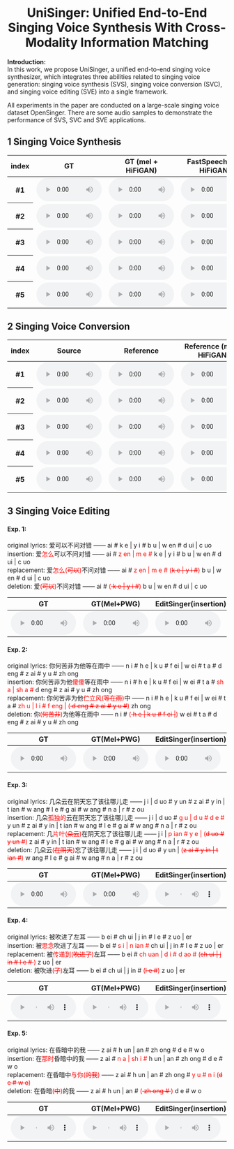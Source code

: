 # <center>UniSinger: Unified End-to-End Singing Voice Synthesis With Cross-Modality Information Matching</center>

**Introduction:**<br> 
In this work, we propose UniSinger, a unified end-to-end singing voice synthesizer, which integrates three abilities related to singing voice generation: singing voice synthesis (SVS), singing voice conversion (SVC), and singing voice editing (SVE) into a single framework. 

All experiments in the paper are conducted on a large-scale singing voice dataset OpenSinger. There are some audio samples to demonstrate the performance of SVS, SVC and SVE applications.

## 1 Singing Voice Synthesis

<div>
    <table style='width: 100%;'>
        <thead>
        <tr>
            <th>index</th>
            <th>GT</th>
            <th>GT (mel + HiFiGAN)</th>
            <th>FastSpeech 2 + HiFiGAN</th>
            <th>FastSpeech 2s</th>
            <th>VISinger</th>
            <th>UniSinger</th>
        </tr>
        </thead>
        <tbody>
        <tr>
            <th>#1</th>
            <td><audio style="width: 150px;" controls="" ><source src="resources/svs/gt/[G]0514#女_2_1-分手快乐-0000.mp3" type="audio/mp3"></audio></td>
            <td><audio style="width: 150px;" controls="" ><source src="resources/svs/mel+hifigan/0514#女_2_1-分手快乐-0000.mp3" type="audio/mp3"></audio></td>
            <td><audio style="width: 150px;" controls="" ><source src="resources/svs/fs2/0514#女_2_1-分手快乐-0000.mp3" type="audio/mp3"></audio></td>
            <td><audio style="width: 150px;" controls="" ><source src="resources/svs/fs2s/0514#女_2_1-分手快乐-0000.mp3" type="audio/mp3"></audio></td>
            <td><audio style="width: 150px;" controls="" ><source src="resources/svs/visinger/0514#女_2_1-分手快乐-0000.mp3" type="audio/mp3"></audio></td>
            <td><audio style="width: 150px;" controls="" ><source src="resources/svs/unisinger/[000000][0514#女_2_1-分手快乐-0000][P].mp3" type="audio/mp3"></audio></td>
        </tr>
        <tr>
            <th>#2</th>
            <td><audio style="width: 150px;" controls="" ><source src="resources/svs/gt/[G]0514#女_2_1-分手快乐-0001.mp3" type="audio/mp3"></audio></td>
            <td><audio style="width: 150px;" controls="" ><source src="resources/svs/mel+hifigan/0514#女_2_1-分手快乐-0001.mp3" type="audio/mp3"></audio></td>
            <td><audio style="width: 150px;" controls="" ><source src="resources/svs/fs2/0514#女_2_1-分手快乐-0001.mp3" type="audio/mp3"></audio></td>
            <td><audio style="width: 150px;" controls="" ><source src="resources/svs/fs2s/0514#女_2_1-分手快乐-0001.mp3" type="audio/mp3"></audio></td>
            <td><audio style="width: 150px;" controls="" ><source src="resources/svs/visinger/0514#女_2_1-分手快乐-0001.mp3" type="audio/mp3"></audio></td>
            <td><audio style="width: 150px;" controls="" ><source src="resources/svs/unisinger/[000001][0514#女_2_1-分手快乐-0001][P].mp3" type="audio/mp3"></audio></td>
        </tr>
        <tr>
            <th>#3</th>
            <td><audio style="width: 150px;" controls="" ><source src="resources/svs/gt/[G]1011#2-6_0104_昨日青空_成佳怡-0001.mp3" type="audio/mp3"></audio></td>
            <td><audio style="width: 150px;" controls="" ><source src="resources/svs/mel+hifigan/1011#2-6_0104_昨日青空_成佳怡-0001.mp3" type="audio/mp3"></audio></td>
            <td><audio style="width: 150px;" controls="" ><source src="resources/svs/fs2/1011#2-6_0104_昨日青空_成佳怡-0001.mp3" type="audio/mp3"></audio></td>
            <td><audio style="width: 150px;" controls="" ><source src="resources/svs/fs2s/1011#2-6_0104_昨日青空_成佳怡-0001.mp3" type="audio/mp3"></audio></td>
            <td><audio style="width: 150px;" controls="" ><source src="resources/svs/visinger/1011#2-6_0104_昨日青空_成佳怡-0001.mp3" type="audio/mp3"></audio></td>
            <td><audio style="width: 150px;" controls="" ><source src="resources/svs/unisinger/[000016][1011#2-6_0104_昨日青空_成佳怡-0001][P].mp3" type="audio/mp3"></audio></td>
        </tr>
        <tr>
            <th>#4</th>
            <td><audio style="width: 150px;" controls="" ><source src="resources/svs/gt/[G]1011#2-6_0338_南山南_陈庆之-0001.mp3" type="audio/mp3"></audio></td>
            <td><audio style="width: 150px;" controls="" ><source src="resources/svs/mel+hifigan/1011#2-6_0338_南山南_陈庆之-0001.mp3" type="audio/mp3"></audio></td>
            <td><audio style="width: 150px;" controls="" ><source src="resources/svs/fs2/1011#2-6_0338_南山南_陈庆之-0001.mp3" type="audio/mp3"></audio></td>
            <td><audio style="width: 150px;" controls="" ><source src="resources/svs/fs2s/1011#2-6_0338_南山南_陈庆之-0001.mp3" type="audio/mp3"></audio></td>
            <td><audio style="width: 150px;" controls="" ><source src="resources/svs/visinger/1011#2-6_0338_南山南_陈庆之-0001.mp3" type="audio/mp3"></audio></td>
            <td><audio style="width: 150px;" controls="" ><source src="resources/svs/unisinger/[000030][1011#2-6_0338_南山南_陈庆之-0001][P].mp3" type="audio/mp3"></audio></td>
        </tr>
        <tr>
            <th>#5</th>
            <td><audio style="width: 150px;" controls="" ><source src="resources/svs/gt/[G]1022#2-6_0940_阴天快乐_候青德-0007.mp3" type="audio/mp3"></audio></td>
            <td><audio style="width: 150px;" controls="" ><source src="resources/svs/mel+hifigan/1022#2-6_0940_阴天快乐_候青德-0007.mp3" type="audio/mp3"></audio></td>
            <td><audio style="width: 150px;" controls="" ><source src="resources/svs/fs2/1022#2-6_0940_阴天快乐_候青德-0007.mp3" type="audio/mp3"></audio></td>
            <td><audio style="width: 150px;" controls="" ><source src="resources/svs/fs2s/1022#2-6_0940_阴天快乐_候青德-0007.mp3" type="audio/mp3"></audio></td>
            <td><audio style="width: 150px;" controls="" ><source src="resources/svs/visinger/1022#2-6_0940_阴天快乐_候青德-0007.mp3" type="audio/mp3"></audio></td>
            <td><audio style="width: 150px;" controls="" ><source src="resources/svs/unisinger/[000051][1022#2-6_0940_阴天快乐_候青德-0007][P].mp3" type="audio/mp3"></audio></td>
        </tr>
    </tbody>
    </table>
</div>

## 2 Singing Voice Conversion
<div>
    <table style='width: 100%;'>
        <thead>
        <tr>
            <th>index</th>
            <th>Source</th>
            <th>Reference</th>
            <th>Reference (mel + HiFiGAN)</th>
            <th>SpeechFlow (Pitch)</th>
            <th>SpeechFlow (Timbre)</th>
            <th>SpeechFlow (Pitch + Timbre)</th>
            <th>UniSinger (Pitch)</th>
            <th>UniSinger (Timbre)</th>
            <th>UniSinger (Pitch + Timbre)</th>
        </tr>
        </thead>
        <tbody>
        <tr>
            <th>#1</th>
            <td><audio style="width: 150px;" controls="" ><source src="resources/MOS1/GT/0000000001.mp3" type="audio/mp3"></audio></td>
            <td><audio style="width: 150px;" controls="" ><source src="resources/MOS1/GT(mel+pwg)/0000000001.wav" type="audio/wav"></audio></td>
            <td><audio style="width: 150px;" controls="" ><source src="resources/MOS1/editsinger(insertion)/0000000001.wav" type="audio/wav"></audio></td>
            <td><audio style="width: 150px;" controls="" ><source src="resources/MOS1/editsinger(replacement)/0000000001.wav" type="audio/wav"></audio></td>
            <td><audio style="width: 150px;" controls="" ><source src="resources/MOS1/editsinger(deletion)/0000000001.wav" type="audio/wav"></audio></td>
            <td><audio style="width: 150px;" controls="" ><source src="resources/MOS1/editsinger(deletion)/0000000001.wav" type="audio/wav"></audio></td>
            <td><audio style="width: 150px;" controls="" ><source src="resources/MOS1/editsinger(replacement)/0000000001.wav" type="audio/wav"></audio></td>
            <td><audio style="width: 150px;" controls="" ><source src="resources/MOS1/editsinger(deletion)/0000000001.wav" type="audio/wav"></audio></td>
            <td><audio style="width: 150px;" controls="" ><source src="resources/MOS1/editsinger(deletion)/0000000001.wav" type="audio/wav"></audio></td>
        </tr>
        <tr>
            <th>#2</th>
            <td><audio style="width: 150px;" controls="" ><source src="resources/MOS1/GT/0000000001.mp3" type="audio/mp3"></audio></td>
            <td><audio style="width: 150px;" controls="" ><source src="resources/MOS1/GT(mel+pwg)/0000000001.wav" type="audio/wav"></audio></td>
            <td><audio style="width: 150px;" controls="" ><source src="resources/MOS1/editsinger(insertion)/0000000001.wav" type="audio/wav"></audio></td>
            <td><audio style="width: 150px;" controls="" ><source src="resources/MOS1/editsinger(replacement)/0000000001.wav" type="audio/wav"></audio></td>
            <td><audio style="width: 150px;" controls="" ><source src="resources/MOS1/editsinger(deletion)/0000000001.wav" type="audio/wav"></audio></td>
            <td><audio style="width: 150px;" controls="" ><source src="resources/MOS1/editsinger(deletion)/0000000001.wav" type="audio/wav"></audio></td>
            <td><audio style="width: 150px;" controls="" ><source src="resources/MOS1/editsinger(replacement)/0000000001.wav" type="audio/wav"></audio></td>
            <td><audio style="width: 150px;" controls="" ><source src="resources/MOS1/editsinger(deletion)/0000000001.wav" type="audio/wav"></audio></td>
            <td><audio style="width: 150px;" controls="" ><source src="resources/MOS1/editsinger(deletion)/0000000001.wav" type="audio/wav"></audio></td>
        </tr>
        <tr>
            <th>#3</th>
            <td><audio style="width: 150px;" controls="" ><source src="resources/MOS1/GT/0000000001.mp3" type="audio/mp3"></audio></td>
            <td><audio style="width: 150px;" controls="" ><source src="resources/MOS1/GT(mel+pwg)/0000000001.wav" type="audio/wav"></audio></td>
            <td><audio style="width: 150px;" controls="" ><source src="resources/MOS1/editsinger(insertion)/0000000001.wav" type="audio/wav"></audio></td>
            <td><audio style="width: 150px;" controls="" ><source src="resources/MOS1/editsinger(replacement)/0000000001.wav" type="audio/wav"></audio></td>
            <td><audio style="width: 150px;" controls="" ><source src="resources/MOS1/editsinger(deletion)/0000000001.wav" type="audio/wav"></audio></td>
            <td><audio style="width: 150px;" controls="" ><source src="resources/MOS1/editsinger(deletion)/0000000001.wav" type="audio/wav"></audio></td>
            <td><audio style="width: 150px;" controls="" ><source src="resources/MOS1/editsinger(replacement)/0000000001.wav" type="audio/wav"></audio></td>
            <td><audio style="width: 150px;" controls="" ><source src="resources/MOS1/editsinger(deletion)/0000000001.wav" type="audio/wav"></audio></td>
            <td><audio style="width: 150px;" controls="" ><source src="resources/MOS1/editsinger(deletion)/0000000001.wav" type="audio/wav"></audio></td>
        </tr>
        <tr>
            <th>#4</th>
            <td><audio style="width: 150px;" controls="" ><source src="resources/MOS1/GT/0000000001.mp3" type="audio/mp3"></audio></td>
            <td><audio style="width: 150px;" controls="" ><source src="resources/MOS1/GT(mel+pwg)/0000000001.wav" type="audio/wav"></audio></td>
            <td><audio style="width: 150px;" controls="" ><source src="resources/MOS1/editsinger(insertion)/0000000001.wav" type="audio/wav"></audio></td>
            <td><audio style="width: 150px;" controls="" ><source src="resources/MOS1/editsinger(replacement)/0000000001.wav" type="audio/wav"></audio></td>
            <td><audio style="width: 150px;" controls="" ><source src="resources/MOS1/editsinger(deletion)/0000000001.wav" type="audio/wav"></audio></td>
            <td><audio style="width: 150px;" controls="" ><source src="resources/MOS1/editsinger(deletion)/0000000001.wav" type="audio/wav"></audio></td>
            <td><audio style="width: 150px;" controls="" ><source src="resources/MOS1/editsinger(replacement)/0000000001.wav" type="audio/wav"></audio></td>
            <td><audio style="width: 150px;" controls="" ><source src="resources/MOS1/editsinger(deletion)/0000000001.wav" type="audio/wav"></audio></td>
            <td><audio style="width: 150px;" controls="" ><source src="resources/MOS1/editsinger(deletion)/0000000001.wav" type="audio/wav"></audio></td>
        </tr>
        <tr>
            <th>#5</th>
            <td><audio style="width: 150px;" controls="" ><source src="resources/MOS1/GT/0000000001.mp3" type="audio/mp3"></audio></td>
            <td><audio style="width: 150px;" controls="" ><source src="resources/MOS1/GT(mel+pwg)/0000000001.wav" type="audio/wav"></audio></td>
            <td><audio style="width: 150px;" controls="" ><source src="resources/MOS1/editsinger(insertion)/0000000001.wav" type="audio/wav"></audio></td>
            <td><audio style="width: 150px;" controls="" ><source src="resources/MOS1/editsinger(replacement)/0000000001.wav" type="audio/wav"></audio></td>
            <td><audio style="width: 150px;" controls="" ><source src="resources/MOS1/editsinger(deletion)/0000000001.wav" type="audio/wav"></audio></td>
            <td><audio style="width: 150px;" controls="" ><source src="resources/MOS1/editsinger(deletion)/0000000001.wav" type="audio/wav"></audio></td>
            <td><audio style="width: 150px;" controls="" ><source src="resources/MOS1/editsinger(replacement)/0000000001.wav" type="audio/wav"></audio></td>
            <td><audio style="width: 150px;" controls="" ><source src="resources/MOS1/editsinger(deletion)/0000000001.wav" type="audio/wav"></audio></td>
            <td><audio style="width: 150px;" controls="" ><source src="resources/MOS1/editsinger(deletion)/0000000001.wav" type="audio/wav"></audio></td>
        </tr>
    </tbody>
    </table>
</div>

## 3 Singing Voice Editing
#### Exp. 1:
original lyrics: 爱可以不问对错 —— <BOS> ai # k e | y i # b u | w en # d ui | c uo <EOS> <br>
insertion: 爱<font color="red">怎么</font>可以不问对错 —— <BOS> ai # <font color="red">z en | m e #</font> k e | y i # b u | w en # d ui | c uo <EOS> <br>
replacement: 爱<font color="red">怎么(<strike>可以</strike>)</font>不问对错 —— <BOS> ai #<font color="red"> z en | m e # (<strike>k e | y i #</strike>) </font>  b u | w en # d ui | c uo <EOS> <br>
deletion: 爱<font color="red">(<strike>可以</strike>)</font>不问对错 —— <BOS> ai # <font color="red">(<strike> k e | y i #</strike>)</font> b u | w en # d ui | c uo <EOS> <br>
<div>
    <table style='width: 100%;'>
        <thead>
        <tr>
            <th>GT</th>
            <th>GT(Mel+PWG)</th>
            <th>EditSinger(insertion)</th>
            <th>EditSinger(replacement)</th>
            <th>EditSinger(deletion)</th>
        </tr>
        </thead>
        <tbody>
        <tr>
            <td><audio style="width: 150px;" controls="" ><source src="resources/MOS1/GT/0000000002.mp3" type="audio/mp3"></audio></td>
            <td><audio style="width: 150px;" controls="" ><source src="resources/MOS1/GT(mel+pwg)/0000000002.wav" type="audio/wav"></audio></td>
            <td><audio style="width: 150px;" controls="" ><source src="resources/MOS1/editsinger(insertion)/0000000002.wav" type="audio/wav"></audio></td>
            <td><audio style="width: 150px;" controls="" ><source src="resources/MOS1/editsinger(replacement)/0000000002.wav" type="audio/wav"></audio></td>
            <td><audio style="width: 150px;" controls="" ><source src="resources/MOS1/editsinger(deletion)/0000000002.wav" type="audio/wav"></audio></td>
        </tr>
    </tbody>
    </table>
</div>

#### Exp. 2:
original lyrics: 你何苦非为他等在雨中 —— <BOS> n i # h e | k u # f ei | w ei # t a # d eng # z ai # y u # zh ong <EOS> <br>
insertion: 你何苦非为他<font color="red">傻傻</font>等在雨中 —— <BOS> n i # h e | k u # f ei | w ei # t a # <font color="red">sh a | sh a #</font> d eng # z ai # y u # zh ong <EOS> <br>
replacement: 你何苦非为他<font color="red">伫立风(<strike>等在雨</strike>)</font>中 —— <BOS> n i # h e | k u # f ei | w ei # t a # <font color="red">zh u | l i # f eng | (<strike> d eng # z ai # y u #</strike>)</font> zh ong <EOS> <br>
deletion: 你<font color="red">(<strike>何苦非</strike>)</font>为他等在雨中 —— <BOS> n i # <font color="red">(<strike> h e | k u # f ei |</strike>)</font> w ei # t a # d eng # z ai # y u # zh ong <EOS> <br>
<div>
    <table style='width: 100%;'>
        <thead>
        <tr>
            <th>GT</th>
            <th>GT(Mel+PWG)</th>
            <th>EditSinger(insertion)</th>
            <th>EditSinger(replacement)</th>
            <th>EditSinger(deletion)</th>
        </tr>
        </thead>
        <tbody>
        <tr>
            <td><audio style="width: 150px;" controls="" ><source src="resources/MOS1/GT/0000000003.mp3" type="audio/mp3"></audio></td>
            <td><audio style="width: 150px;" controls="" ><source src="resources/MOS1/GT(mel+pwg)/0000000003.wav" type="audio/wav"></audio></td>
            <td><audio style="width: 150px;" controls="" ><source src="resources/MOS1/editsinger(insertion)/0000000003.wav" type="audio/wav"></audio></td>
            <td><audio style="width: 150px;" controls="" ><source src="resources/MOS1/editsinger(replacement)/0000000003.wav" type="audio/wav"></audio></td>
            <td><audio style="width: 150px;" controls="" ><source src="resources/MOS1/editsinger(deletion)/0000000003.wav" type="audio/wav"></audio></td>
        </tr>
    </tbody>
    </table>
</div>

#### Exp. 3:
original lyrics: 几朵云在阴天忘了该往哪儿走 —— <BOS> j i | d uo # y un # z ai # y in | t ian # w ang # l e # g ai # w ang # n a | r # z ou <EOS> <br>
insertion: 几朵<font color="red">孤独的</font>云在阴天忘了该往哪儿走 —— <BOS> j i | d uo # <font color="red">g u | d u # d e #</font> y un # z ai # y in | t ian # w ang # l e # g ai # w ang # n a | r # z ou <EOS> <br>
replacement: 几<font color="red">片叶(<strike>朵云</strike>)</font>在阴天忘了该往哪儿走 —— <BOS> j i | <font color="red">p ian # y e | (<strike>d uo # y un #</strike>)</font> z ai # y in | t ian # w ang # l e # g ai # w ang # n a | r # z ou <EOS> <br>
deletion: 几朵云<font color="red">(<strike>在阴天</strike>)</font>忘了该往哪儿走 —— <BOS> j i | d uo # y un | <font color="red">(<strike>z ai # y in | t ian #</strike>)</font> w ang # l e # g ai # w ang # n a | r # z ou <EOS> <br>
<div>
    <table style='width: 100%;'>
        <thead>
        <tr>
            <th>GT</th>
            <th>GT(Mel+PWG)</th>
            <th>EditSinger(insertion)</th>
            <th>EditSinger(replacement)</th>
            <th>EditSinger(deletion)</th>
        </tr>
        </thead>
        <tbody>
        <tr>
            <td><audio style="width: 150px;" controls="" ><source src="resources/MOS1/GT/0000000011.mp3" type="audio/mp3"></audio></td>
            <td><audio style="width: 150px;" controls="" ><source src="resources/MOS1/GT(mel+pwg)/0000000011.wav" type="audio/wav"></audio></td>
            <td><audio style="width: 150px;" controls="" ><source src="resources/MOS1/editsinger(insertion)/0000000011.wav" type="audio/wav"></audio></td>
            <td><audio style="width: 150px;" controls="" ><source src="resources/MOS1/editsinger(replacement)/0000000011.wav" type="audio/wav"></audio></td>
            <td><audio style="width: 150px;" controls="" ><source src="resources/MOS1/editsinger(deletion)/0000000011.wav" type="audio/wav"></audio></td>
        </tr>
    </tbody>
    </table>
</div>

#### Exp. 4:
original lyrics: 被吹进了左耳 —— <BOS> b ei # ch ui | j in # l e # z uo | er <EOS> <br>
insertion: 被<font color="red">思念</font>吹进了左耳 —— <BOS> b ei # <font color="red">s i | n ian #</font> ch ui | j in # l e # z uo | er <EOS> <br>
replacement: 被<font color="red">传递到(<strike>吹进了</strike>)</font>左耳 —— <BOS> b ei # <font color="red">ch uan | d i # d ao # (<strike>ch ui | j in # l e # </strike>)</font> z uo | er <EOS> <br>
deletion: 被吹进<font color="red">(<strike>了</strike>)</font>左耳 —— <BOS> b ei # ch ui | j in # <font color="red">(<strike>l e #</strike>)</font> z uo | er <EOS> <br>
<div>
    <table style='width: 100%;'>
        <thead>
        <tr>
            <th>GT</th>
            <th>GT(Mel+PWG)</th>
            <th>EditSinger(insertion)</th>
            <th>EditSinger(replacement)</th>
            <th>EditSinger(deletion)</th>
        </tr>
        </thead>
        <tbody>
        <tr>
            <td><audio style="width: 150px;" controls="" ><source src="resources/MOS1/GT/0000000012.mp3" type="audio/mp3"></audio></td>
            <td><audio style="width: 150px;" controls="" ><source src="resources/MOS1/GT(mel+pwg)/0000000012.wav" type="audio/wav"></audio></td>
            <td><audio style="width: 150px;" controls="" ><source src="resources/MOS1/editsinger(insertion)/0000000012.wav" type="audio/wav"></audio></td>
            <td><audio style="width: 150px;" controls="" ><source src="resources/MOS1/editsinger(replacement)/0000000012.wav" type="audio/wav"></audio></td>
            <td><audio style="width: 150px;" controls="" ><source src="resources/MOS1/editsinger(deletion)/0000000012.wav" type="audio/wav"></audio></td>
        </tr>
    </tbody>
    </table>
</div>

#### Exp. 5:
original lyrics: 在昏暗中的我 —— <BOS> z ai # h un | an # zh ong # d e # w o <EOS> <br>
insertion: 在<font color="red">那时</font>昏暗中的我 —— <BOS> z ai # <font color="red">n a | sh i #</font> h un | an # zh ong # d e # w o <EOS> <br>
replacement: 在昏暗中<font color="red">与你(<strike>的我</strike>)</font> —— <BOS> z ai # h un | an # zh ong # <font color="red">y u # n i (<strike>d e # w o</strike>)</font> <EOS> <br>
deletion: 在昏暗<font color="red">(<strike>中</strike>)</font>的我 —— <BOS> z ai # h un | an # <font color="red">(<strike> zh ong # </strike>)</font> d e # w o <EOS> <br>
<div>
    <table style='width: 100%;'>
        <thead>
        <tr>
            <th>GT</th>
            <th>GT(Mel+PWG)</th>
            <th>EditSinger(insertion)</th>
            <th>EditSinger(replacement)</th>
            <th>EditSinger(deletion)</th>
        </tr>
        </thead>
        <tbody>
        <tr>
            <td><audio style="width: 150px;" controls="" ><source src="resources/MOS1/GT/0000000013.mp3" type="audio/mp3"></audio></td>
            <td><audio style="width: 150px;" controls="" ><source src="resources/MOS1/GT(mel+pwg)/0000000013.wav" type="audio/wav"></audio></td>
            <td><audio style="width: 150px;" controls="" ><source src="resources/MOS1/editsinger(insertion)/0000000013.wav" type="audio/wav"></audio></td>
            <td><audio style="width: 150px;" controls="" ><source src="resources/MOS1/editsinger(replacement)/0000000013.wav" type="audio/wav"></audio></td>
            <td><audio style="width: 150px;" controls="" ><source src="resources/MOS1/editsinger(deletion)/0000000013.wav" type="audio/wav"></audio></td>
        </tr>
    </tbody>
    </table>
</div>

